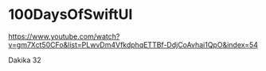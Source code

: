 # 100DaysOfSwiftUI

https://www.youtube.com/watch?v=gm7Xct50CFo&list=PLwvDm4VfkdphqETTBf-DdjCoAvhai1QpO&index=54

Dakika 32
